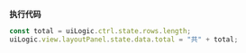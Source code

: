 <p class="panel-title"><b>执行代码</b></p>

```javascript
const total = uiLogic.ctrl.state.rows.length;
uiLogic.view.layoutPanel.state.data.total = "共" + total;
```
